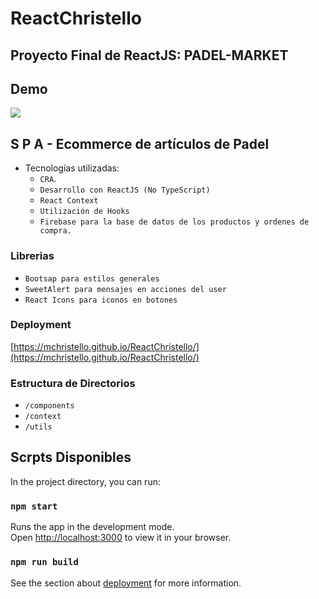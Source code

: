 # ReactChristello
 
## Proyecto Final de ReactJS: PADEL-MARKET 

## Demo

![](https://firebasestorage.googleapis.com/v0/b/padel-market-2259b.appspot.com/o/gif_padelMarket.gif?alt=media&token=3b17f47b-3c34-4c80-a796-ff513147c5ed)


## S P A - Ecommerce de artículos de Padel

- Tecnologías utilizadas: 
    - `CRA`.
    - `Desarrollo con ReactJS (No TypeScript)`
    - `React Context`
    - `Utilización de Hooks`
    - `Firebase para la base de datos de los productos y ordenes de compra.`

### Librerias
- `Bootsap para estilos generales`
- `SweetAlert para mensajes en acciones del user`
- `React Icons para iconos en botones`

### Deployment 

[https://mchristello.github.io/ReactChristello/](https://mchristello.github.io/ReactChristello/)

### Estructura de Directorios
- `/components`
- `/context`
- `/utils`

## Scrpts Disponibles

In the project directory, you can run:

### `npm start`

Runs the app in the development mode.\
Open [http://localhost:3000](http://localhost:3000) to view it in your browser.

### `npm run build`


See the section about [deployment](https://facebook.github.io/create-react-app/docs/deployment) for more information.
